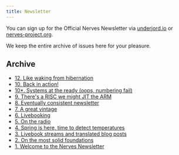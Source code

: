```yaml
---
title: Newsletter
---
```


You can sign up for the Official Nerves Newsletter via [underjord.io](https://underjord.io/nerves-newsletter.html) or [nerves-project.org](https://www.nerves-project.org/#subForm).

We keep the entire archive of issues here for your pleasure.

## Archive

- [12. Like waking from hibernation](/newsletter/nerves-newsletter-12.html) 
- [10. Back in action!](/newsletter/nerves-newsletter-10.html) 
- [10*. Systems at the ready (oops, numbering fail)](/newsletter/nerves-newsletter-10-b.html) 
- [9. There's a RISC we might JIT the ARM](/newsletter/nerves-newsletter-9.html) 
- [8. Eventually consistent newsletter](/newsletter/nerves-newsletter-8.html) 
- [7. A great vintage](/newsletter/nerves-newsletter-7.html) 
- [6. Livebooking](/newsletter/nerves-newsletter-6.html) 
- [5. On the radio](/newsletter/nerves-newsletter-5.html) 
- [4. Spring is here, time to detect temperatures](/newsletter/nerves-newsletter-4.html) 
- [3. Livebook streams and translated blog posts](/newsletter/nerves-newsletter-3.html) 
- [2. On the most solid foundations](/newsletter/nerves-newsletter-2.html) 
- [1. Welcome to the Nerves Newsletter](/newsletter/nerves-newsletter-1.html) 
